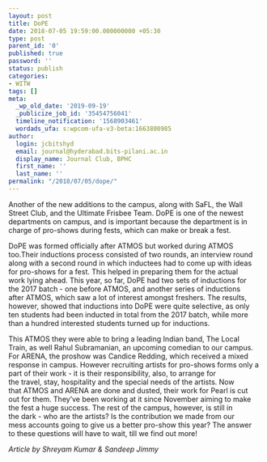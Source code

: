 ```yaml
---
layout: post
title: DoPE
date: 2018-07-05 19:59:00.000000000 +05:30
type: post
parent_id: '0'
published: true
password: ''
status: publish
categories:
- WITW
tags: []
meta:
  _wp_old_date: '2019-09-19'
  _publicize_job_id: '35454756041'
  timeline_notification: '1568903461'
  wordads_ufa: s:wpcom-ufa-v3-beta:1663800985
author:
  login: jcbitshyd
  email: journal@hyderabad.bits-pilani.ac.in
  display_name: Journal Club, BPHC
  first_name: ''
  last_name: ''
permalink: "/2018/07/05/dope/"
---
```

<p><!-- wp:paragraph --></p>
<p>Another of the new additions to the campus, along with SaFL, the Wall<br />
 Street Club, and the Ultimate Frisbee Team. DoPE is one of the newest<br />
departments on campus, and is important because the department is in<br />
charge of pro-shows during fests, which can make or break a fest.</p>
<p><!-- /wp:paragraph --></p>
<p><!-- wp:paragraph --></p>
<p>DoPE was formed officially after ATMOS but worked during ATMOS<br />
too.Their inductions process consisted of two rounds, an interview round<br />
 along with a second round in which inductees had to come up with ideas<br />
for pro-shows for a fest. This helped in preparing them for the actual<br />
work lying ahead. This year, so far, DoPE had two sets of inductions for<br />
 the 2017 batch - one before ATMOS, and another series of inductions<br />
after ATMOS, which saw a lot of interest amongst freshers. The results,<br />
however, showed that inductions into DoPE were quite selective, as only<br />
ten students had been inducted in total from the 2017 batch, while more<br />
than a hundred interested students turned up for inductions.</p>
<p><!-- /wp:paragraph --></p>
<p><!-- wp:paragraph --></p>
<p>This ATMOS they were able to bring a leading Indian band, The Local<br />
Train, as well Rahul Subramanian, an upcoming comedian to our campus.<br />
For ARENA, the proshow was Candice Redding, which received a mixed<br />
response in campus. However recruiting artists for pro-shows forms only a<br />
 part of their work - it is their responsibility, also, to arrange for<br />
the travel, stay, hospitality and the special needs of the artists. Now<br />
that ATMOS and ARENA are done and dusted, their work for Pearl is cut<br />
out for them. They’ve been working at it since November aiming to make<br />
the fest a huge success. The rest of the campus, however, is still in<br />
the dark - who are the artists? Is the contribution we made from our<br />
mess accounts going to give us a better pro-show this year? The answer<br />
to these questions will have to wait, till we find out more!</p>
<p><!-- /wp:paragraph --></p>
<p><!-- wp:paragraph --></p>
<p><em>Article by Shreyam Kumar &amp; Sandeep Jimmy</em></p>
<p><!-- /wp:paragraph --></p>
